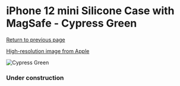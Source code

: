 # iPhone 12 mini Silicone Case with MagSafe - Cypress Green

[Return to previous page](/iphone_12)

[High-resolution image from Apple](https://store.storeimages.cdn-apple.com/8756/as-images.apple.com/is/MHKR3?wid=4500&hei=4500&fmt=png)

<div style="width: 384px"><img src="/everyphone/MHKR3.png" alt="Cypress Green"></div>

### Under construction
